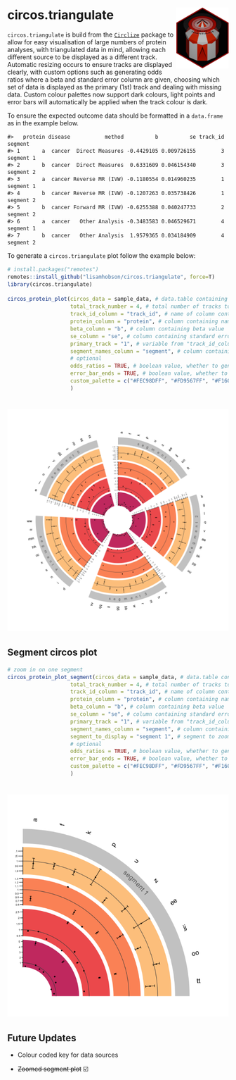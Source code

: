 
# circos.triangulate <img src="images/circos-triangulate-icon.png" align="right" height="138"/></a>

`circos.triangulate` is build from the
[`Circlize`](https://github.com/jokergoo/circlize) package to allow for
easy visualisation of large numbers of protein analyses, with
triangulated data in mind, allowing each different source to be
displayed as a different track. Automatic resizing occurs to ensure
tracks are displayed clearly, with custom options such as generating
odds ratios where a beta and standard error column are given, choosing
which set of data is displayed as the primary (1st) track and dealing
with missing data. Custom colour palettes now support dark colours,
light points and error bars will automatically be applied when the track
colour is dark.

To ensure the expected outcome data should be formatted in a
`data.frame` as in the example below.

    #>   protein disease           method          b          se track_id   segment
    #> 1       a  cancer  Direct Measures -0.4429105 0.009726155        3 segment 1
    #> 2       b  cancer  Direct Measures  0.6331609 0.046154340        3 segment 2
    #> 3       a  cancer Reverse MR (IVW) -0.1180554 0.014960235        1 segment 1
    #> 4       b  cancer Reverse MR (IVW) -0.1207263 0.035738426        1 segment 2
    #> 5       b  cancer Forward MR (IVW) -0.6255388 0.040247733        2 segment 2
    #> 6       a  cancer   Other Analysis -0.3483583 0.046529671        4 segment 1
    #> 7       b  cancer   Other Analysis  1.9579365 0.034184909        4 segment 2

To generate a `circos.triangulate` plot follow the example below:

``` r
# install.packages("remotes")
remotes::install_github("lisamhobson/circos.triangulate", force=T)
library(circos.triangulate)

circos_protein_plot(circos_data = sample_data, # data.table containing all of the data to plot
                    total_track_number = 4, # total number of tracks to plot (can be less than sources of data if only plotting subset)
                    track_id_column = "track_id", # name of column containing variable to determine which track e.g. method / data source
                    protein_column = "protein", # column containing names of proteins
                    beta_column = "b", # column containing beta value 
                    se_column = "se", # column containing standard error to generate error bars
                    primary_track = "1", # variable from "track_id_column" to determine which track is first to plot and used to generate names
                    segment_names_column = "segment", # column containing factor to subset data on
                    # optional
                    odds_ratios = TRUE, # boolean value, whether to generate and plot odds ratios from beta and se (default = FALSE)
                    error_bar_ends = TRUE, # boolean value, whether to add ends to error bars (default = T)
                    custom_palette = c("#FEC98DFF", "#FD9567FF", "#F1605DFF", "#CD4071FF") # provide custom colour palette, supports viridis or custom vector
                    )
```

# <img src="images/example_circos.png" align="centre"/>

## Segment circos plot

``` r
# zoom in on one segment 
circos_protein_plot_segment(circos_data = sample_data, # data.table containing all of the data to plot
                    total_track_number = 4, # total number of tracks to plot (can be less than sources of data if only plotting subset)
                    track_id_column = "track_id", # name of column containing variable to determine which track e.g. method / data source
                    protein_column = "protein", # column containing names of proteins
                    beta_column = "b", # column containing beta value 
                    se_column = "se", # column containing standard error to generate error bars
                    primary_track = "1", # variable from "track_id_column" to determine which track is first to plot and used to generate names
                    segment_names_column = "segment", # column containing factor to subset data on
                    segment_to_display = "segment 1", # segment to zoom in on
                    # optional
                    odds_ratios = TRUE, # boolean value, whether to generate and plot odds ratios from beta and se (default = FALSE)
                    error_bar_ends = TRUE, # boolean value, whether to add ends to error bars (default = T)
                    custom_palette = c("#FEC98DFF", "#FD9567FF", "#F1605DFF", "#CD4071FF") # provide custom colour palette, supports viridis or custom vector
                    )
```

# <img src="images/example_circos_segment.png" align="centre"/>

## Future Updates

- Colour coded key for data sources

- ~~Zoomed segment plot~~ ☑️
